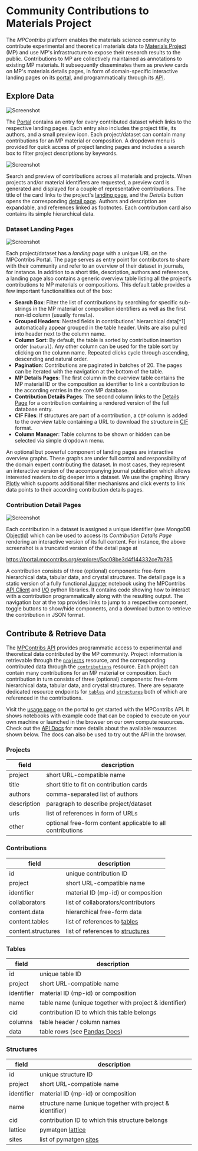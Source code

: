# Community Contributions to Materials Project

The *MPContribs* platform enables the materials science community to contribute
experimental and theoretical materials data to [Materials
Project](https://materialsproject.org) (MP) and use MP's infrastructure to expose their
research results to the public. Contributions to MP are collectively maintained as
annotations to existing MP materials. It subsequently disseminates them as preview cards
on MP's materials details pages, in form of domain-specific interactive landing pages on
its [portal](/portal), and programmatically through its [API](/api).

## Explore Data

![Screenshot](portal.jpg)

The [Portal](https://portal.mpcontribs.org) contains an entry for every contributed
dataset which links to the respective landing pages. Each entry also includes the project
title, its authors, and a small preview icon. Each project/dataset can contain many
contributions for an MP material or composition. A dropdown menu is provided for quick
access of project landing pages and includes a search box to filter project descriptions
by keywords.

![Screenshot](explorer.jpg)

Search and preview of contributions across all materials and projects. When projects
and/or material identifiers are requested, a preview card is generated and displayed for
a couple of representative contributions. The title of the card links to the project's
[landing page](#dataset-landing-pages), and the *Details* button opens the corresponding
[detail page](#contribution-detail-pages). Authors and description are expandable, and
references linked as footnotes. Each contribution card also contains its simple
hierarchical data.

### Dataset Landing Pages

![Screenshot](landing_page.png)

Each project/dataset has a *landing page* with a unique URL on the MPContribs Portal. The
page serves as entry point for contributors to share with their community and refer to an
overview of their dataset in journals, for instance. In addition to a short title,
description, authors and references, a landing page also contains a generic overview table
listing all the project's contributions to MP materials or compositions. This default
table provides a few important functionalities out of the box:

* **Search Box**: Filter the list of contributions by searching for specific sub-strings
    in the MP material or composition identifiers as well as the first non-id column
    (usually `formula`).
* **Grouped Headers**: Nested fields in contributions' hierarchical data[^1] automatically
    appear grouped in the table header. Units are also pulled into header next to the
    column name.
* **Column Sort**: By default, the table is sorted by contribution insertion order
    (`natural`). Any other column can be used for the table sort by clicking on the column
    name. Repeated clicks cycle through ascending, descending and natural order.
* **Pagination**: Contributions are paginated in batches of 20. The pages can be iterated
    with the navigation at the bottom of the table.
* **MP Details Pages**: The first column in the overview table contains the MP material
    ID or the composition as identifier to link a contribution to the according entries in
    the core MP database.
* **Contribution Details Pages**: The second column links to the [Details
    Page](#contribution-detail-pages) for a contribution containing a rendered version of
    the full database entry.
* **CIF Files**: If structures are part of a contribution, a `CIF` column is added to the
    overview table containing a URL to download the structure in
    [CIF](https://en.wikipedia.org/wiki/Crystallographic_Information_File) format.
* **Column Manager**: Table columns to be shown or hidden can be selected via simple
    dropdown menu.

An optional but powerful component of landing pages are interactive overview graphs. These
graphs are under full control and responsibility of the domain expert contributing the
dataset. In most cases, they represent an interactive version of the accompanying journal
publication which allows interested readers to dig deeper into a dataset. We use the
graphing library [Plotly](https://plot.ly/javascript/) which supports additional filter
mechanisms and click events to link data points to their according contribution details
pages.

### Contribution Detail Pages

![Screenshot](detail_page.png)

Each contribution in a dataset is assigned a unique identifier (see MongoDB
[ObjectId](https://docs.mongodb.com/manual/reference/method/ObjectId/)) which can be used
to access its *Contribution Details Page* rendering an interactive version of its full
content. For instance, the above screenshot is a truncated version of the detail page at

https://portal.mpcontribs.org/explorer/5ac08be3d4f144332ce7b785

A contribution consists of three (optional) components: free-form hierarchical data,
tabular data, and crystal structures. The detail page is a static version of a fully
functional [Jupyter](https://jupyter.org/) notebook using the MPContribs [API
Client](https://pypi.org/project/mpcontribs-client/) and
[I/O](https://pypi.org/project/mpcontribs-io/) python libraries. It contains code showing
how to interact with a contribution programmatically along with the resulting output. The
navigation bar at the top provides links to jump to a respective component, toggle buttons
to show/hide components, and a download button to retrieve the contribution in JSON
format.

## Contribute & Retrieve Data

The [MPContribs API](https://api.mpcontribs.org) provides programmatic access to
experimental and theoretical data contributed by the MP community. Project information is
retrievable through the [`projects`](#projects) resource, and the corresponding
contributed data through the [`contributions`](#contributions) resource. Each project can
contain many contributions for an MP material or composition. Each contribution in turn
consists of three (optional) components: free-form hierarchical data, tabular data, and
crystal structures. There are separate dedicated resource endpoints for
[`tables`](#tables) and [`structures`](#structures) both of which are referenced in the
contributions.

Visit the [usage page](https://portal.mpcontribs.org/use) on the portal to get started
with the MPContribs API. It shows notebooks with example code that can be copied to
execute on your own machine or launched in the browser on our own compute resources.
Check out the [API Docs](https://api.mpcontribs.org) for more details about the available
resources shown below. The docs can also be used to try out the API in the browser.

### Projects

| field       | description                                                |
| ----------- | ---------------------------------------------------------- |
| project     | short URL-compatible name                                  |
| title       | short title to fit on contribution cards                   |
| authors     | comma-separated list of authors                            |
| description | paragraph to describe project/dataset                      |
| urls        | list of references in form of URLs                         |
| other       | optional free-form content applicable to all contributions |

### Contributions

| field       | description                                                |
| ----------- | ---------------------------------------------------------- |
| id                 | unique contribution ID                              |
| project            | short URL-compatible name                           |
| identifier         | material ID (mp-id) or composition                  |
| collaborators      | list of collaborators/contributors                  |
| content.data       | hierarchical free-form data                         |
| content.tables     | list of references to [tables](#tables)             |
| content.structures | list of references to [structures](#structures)     |

### Tables

| field      | description                                                |
| ---------- | ---------------------------------------------------------- |
| id         | unique table ID                                            |
| project    | short URL-compatible name                                  |
| identifier | material ID (mp-id) or composition                         |
| name       | table name (unique together with project & identifier)     |
| cid        | contribution ID to which this table belongs                |
| columns    | table header / column names                                |
| data       | table rows (see [Pandas Docs](https://pandas.pydata.org/pandas-docs/version/0.23/generated/pandas.DataFrame.to_dict.html)) |

### Structures

| field      | description                                                |
| ---------- | ---------------------------------------------------------- |
| id         | unique structure ID                                        |
| project    | short URL-compatible name                                  |
| identifier | material ID (mp-id) or composition                         |
| name       | structure name (unique together with project & identifier) |
| cid        | contribution ID to which this structure belongs            |
| lattice    | pymatgen [lattice](https://github.com/materialsproject/pymatgen/blob/master/pymatgen/core/lattice.py) |
| sites      | list of pymatgen [sites](https://github.com/materialsproject/pymatgen/blob/master/pymatgen/core/sites.py) |
